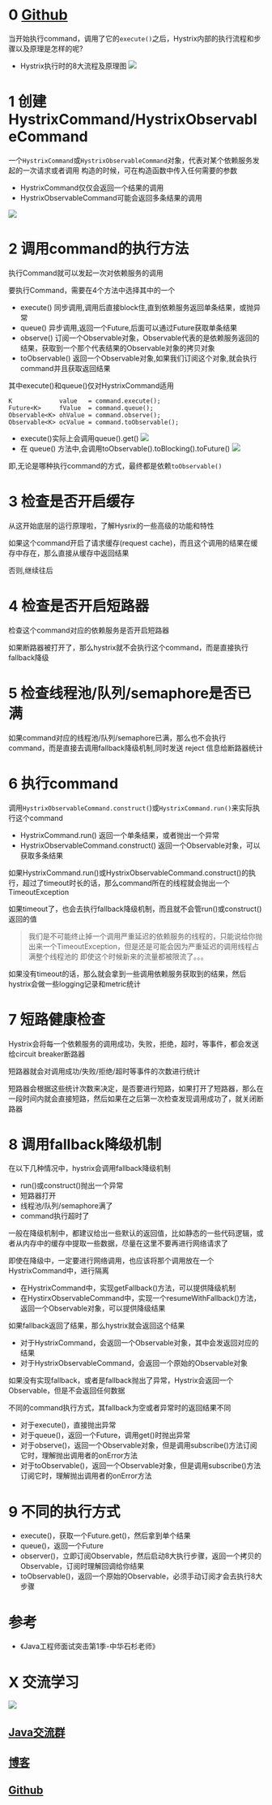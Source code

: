 # 0  [Github](https://github.com/Wasabi1234)

当开始执行command，调用了它的`execute()`之后，Hystrix内部的执行流程和步骤以及原理是怎样的呢?

- Hystrix执行时的8大流程及原理图
![](https://ask.qcloudimg.com/http-save/1752328/xjewau6djw.png)

# 1 创建HystrixCommand/HystrixObservableCommand

一个`HystrixCommand`或`HystrixObservableCommand`对象，代表对某个依赖服务发起的一次请求或者调用
构造的时候，可在构造函数中传入任何需要的参数
- HystrixCommand仅仅会返回一个结果的调用
- HystrixObservableCommand可能会返回多条结果的调用

![](https://ask.qcloudimg.com/http-save/1752328/z2tthcg6g2.png)

# 2 调用command的执行方法

执行Command就可以发起一次对依赖服务的调用

要执行Command，需要在4个方法中选择其中的一个

- execute()
同步调用,调用后直接block住,直到依赖服务返回单条结果，或抛异常
- queue()
异步调用,返回一个Future,后面可以通过Future获取单条结果
- observe()
订阅一个Observable对象，Observable代表的是依赖服务返回的结果，获取到一个那个代表结果的Observable对象的拷贝对象
- toObservable()
返回一个Observable对象,如果我们订阅这个对象,就会执行command并且获取返回结果

其中execute()和queue()仅对HystrixCommand适用

```
K             value   = command.execute();
Future<K>     fValue  = command.queue();
Observable<K> ohValue = command.observe();         
Observable<K> ocValue = command.toObservable();    
```

- execute()实际上会调用queue().get()
![](https://ask.qcloudimg.com/http-save/1752328/tsr619j124.png)
- 在 queue() 方法中,会调用toObservable().toBlocking().toFuture()
![](https://ask.qcloudimg.com/http-save/1752328/8lptkw6hu7.png)

即,无论是哪种执行command的方式，最终都是依赖`toObservable()`

# 3 检查是否开启缓存

从这开始底层的运行原理啦，了解Hysrix的一些高级的功能和特性

如果这个command开启了请求缓存(request cache)，而且这个调用的结果在缓存中存在，那么直接从缓存中返回结果

否则,继续往后

# 4 检查是否开启短路器

检查这个command对应的依赖服务是否开启短路器

如果断路器被打开了，那么hystrix就不会执行这个command，而是直接执行fallback降级

# 5 检查线程池/队列/semaphore是否已满

如果command对应的线程池/队列/semaphore已满，那么也不会执行command，而是直接去调用fallback降级机制,同时发送 reject 信息给断路器统计

# 6 执行command

调用`HystrixObservableCommand.construct(`)或`HystrixCommand.run()`来实际执行这个command

- HystrixCommand.run()
返回一个单条结果，或者抛出一个异常
- HystrixObservableCommand.construct()
返回一个Observable对象，可以获取多条结果

如果HystrixCommand.run()或HystrixObservableCommand.construct()的执行，超过了timeout时长的话，那么command所在的线程就会抛出一个TimeoutException

如果timeout了，也会去执行fallback降级机制，而且就不会管run()或construct()返回的值

> 我们是不可能终止掉一个调用严重延迟的依赖服务的线程的，只能说给你抛出来一个TimeoutException，但是还是可能会因为严重延迟的调用线程占满整个线程池的
> 即使这个时候新来的流量都被限流了。。。

如果没有timeout的话，那么就会拿到一些调用依赖服务获取到的结果，然后hystrix会做一些logging记录和metric统计

# 7 短路健康检查

Hystrix会将每一个依赖服务的调用成功，失败，拒绝，超时，等事件，都会发送给circuit breaker断路器

短路器就会对调用成功/失败/拒绝/超时等事件的次数进行统计

短路器会根据这些统计次数来决定，是否要进行短路，如果打开了短路器，那么在一段时间内就会直接短路，然后如果在之后第一次检查发现调用成功了，就关闭断路器

# 8 调用fallback降级机制

在以下几种情况中，hystrix会调用fallback降级机制

- run()或construct()抛出一个异常
- 短路器打开
- 线程池/队列/semaphore满了
- command执行超时了

一般在降级机制中，都建议给出一些默认的返回值，比如静态的一些代码逻辑，或者从内存中的缓存中提取一些数据，尽量在这里不要再进行网络请求了

即使在降级中，一定要进行网络调用，也应该将那个调用放在一个HystrixCommand中，进行隔离

- 在HystrixCommand中，实现getFallback()方法，可以提供降级机制
- 在HystirxObservableCommand中，实现一个resumeWithFallback()方法，返回一个Observable对象，可以提供降级结果

如果fallback返回了结果，那么hystrix就会返回这个结果

- 对于HystrixCommand，会返回一个Observable对象，其中会发返回对应的结果
- 对于HystrixObservableCommand，会返回一个原始的Observable对象

如果没有实现fallback，或者是fallback抛出了异常，Hystrix会返回一个Observable，但是不会返回任何数据

不同的command执行方式，其fallback为空或者异常时的返回结果不同

- 对于execute()，直接抛出异常
- 对于queue()，返回一个Future，调用get()时抛出异常
- 对于observe()，返回一个Observable对象，但是调用subscribe()方法订阅它时，理解抛出调用者的onError方法
- 对于toObservable()，返回一个Observable对象，但是调用subscribe()方法订阅它时，理解抛出调用者的onError方法

# 9 不同的执行方式

- execute()，获取一个Future.get()，然后拿到单个结果
- queue()，返回一个Future
- observer()，立即订阅Observable，然后启动8大执行步骤，返回一个拷贝的Observable，订阅时理解回调给你结果
- toObservable()，返回一个原始的Observable，必须手动订阅才会去执行8大步骤

# 参考

- 《Java工程师面试突击第1季-中华石杉老师》

# X 交流学习
![](https://img-blog.csdnimg.cn/20190504005601174.jpg)
## [Java交流群](https://jq.qq.com/?_wv=1027&k=5UB4P1T)
## [博客](http://www.shishusheng.com)

## [Github](https://github.com/Wasabi1234)
